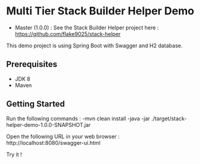 # Multi Tier Stack Builder Helper Demo

- Master (1.0.0) : See the Stack Builder Helper project here :
https://github.com/flake9025/stack-helper

This demo project is using Spring Boot with Swagger and H2 database.

## Prerequisites
- JDK 8
- Maven

## Getting Started

Run the following commands :
-mvn clean install
-java -jar ./target/stack-helper-demo-1.0.0-SNAPSHOT.jar

Open the following URL in your web browser :
http://localhost:8080/swagger-ui.html

Try it !


